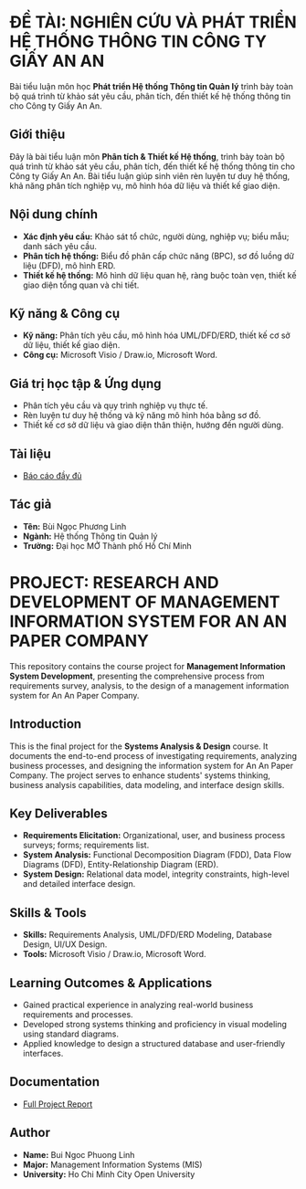 # ĐỀ TÀI: NGHIÊN CỨU VÀ PHÁT TRIỂN HỆ THỐNG THÔNG TIN CÔNG TY GIẤY AN AN

Bài tiểu luận môn học **Phát triển Hệ thống Thông tin Quản lý** trình bày toàn bộ quá trình từ khảo sát yêu cầu, phân tích, đến thiết kế hệ thống thông tin cho Công ty Giấy An An.

## Giới thiệu

Đây là bài tiểu luận môn **Phân tích & Thiết kế Hệ thống**, trình bày toàn bộ quá trình từ khảo sát yêu cầu, phân tích, đến thiết kế hệ thống thông tin cho Công ty Giấy An An. Bài tiểu luận giúp sinh viên rèn luyện tư duy hệ thống, khả năng phân tích nghiệp vụ, mô hình hóa dữ liệu và thiết kế giao diện.

## Nội dung chính

-   **Xác định yêu cầu:** Khảo sát tổ chức, người dùng, nghiệp vụ; biểu mẫu; danh sách yêu cầu.
-   **Phân tích hệ thống:** Biểu đồ phân cấp chức năng (BPC), sơ đồ luồng dữ liệu (DFD), mô hình ERD.
-   **Thiết kế hệ thống:** Mô hình dữ liệu quan hệ, ràng buộc toàn vẹn, thiết kế giao diện tổng quan và chi tiết.

## Kỹ năng & Công cụ

-   **Kỹ năng:** Phân tích yêu cầu, mô hình hóa UML/DFD/ERD, thiết kế cơ sở dữ liệu, thiết kế giao diện.
-   **Công cụ:** Microsoft Visio / Draw.io, Microsoft Word.

## Giá trị học tập & Ứng dụng

-   Phân tích yêu cầu và quy trình nghiệp vụ thực tế.
-   Rèn luyện tư duy hệ thống và kỹ năng mô hình hóa bằng sơ đồ.
-   Thiết kế cơ sở dữ liệu và giao diện thân thiện, hướng đến người dùng.

## Tài liệu

-   [Báo cáo đầy đủ](./TieuLuan_PhatTrienHeThongThongTinQuanLy.pdf) 

## Tác giả

-   **Tên:** Bùi Ngọc Phương Linh
-   **Ngành:** Hệ thống Thông tin Quản lý
-   **Trường:** Đại học MỞ Thành phố Hồ Chí Minh


# PROJECT: RESEARCH AND DEVELOPMENT OF MANAGEMENT INFORMATION SYSTEM FOR AN AN PAPER COMPANY

This repository contains the course project for **Management Information System Development**, presenting the comprehensive process from requirements survey, analysis, to the design of a management information system for An An Paper Company.


## Introduction

This is the final project for the **Systems Analysis & Design** course. It documents the end-to-end process of investigating requirements, analyzing business processes, and designing the information system for An An Paper Company. The project serves to enhance students' systems thinking, business analysis capabilities, data modeling, and interface design skills.

## Key Deliverables

-   **Requirements Elicitation:** Organizational, user, and business process surveys; forms; requirements list.
-   **System Analysis:** Functional Decomposition Diagram (FDD), Data Flow Diagrams (DFD), Entity-Relationship Diagram (ERD).
-   **System Design:** Relational data model, integrity constraints, high-level and detailed interface design.

## Skills & Tools

-   **Skills:** Requirements Analysis, UML/DFD/ERD Modeling, Database Design, UI/UX Design.
-   **Tools:** Microsoft Visio / Draw.io, Microsoft Word.

## Learning Outcomes & Applications

-   Gained practical experience in analyzing real-world business requirements and processes.
-   Developed strong systems thinking and proficiency in visual modeling using standard diagrams.
-   Applied knowledge to design a structured database and user-friendly interfaces.

## Documentation

-   [Full Project Report](./TieuLuan_PhatTrienHeThongThongTinQuanLy.pdf)

## Author

-   **Name:** Bui Ngoc Phuong Linh
-   **Major:** Management Information Systems (MIS)
-   **University:** Ho Chi Minh City Open University
